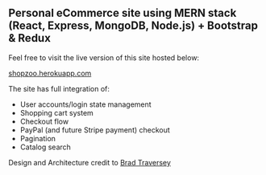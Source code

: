 ## Personal eCommerce site using MERN stack (React, Express, MongoDB, Node.js) + Bootstrap & Redux

Feel free to visit the live version of this site hosted below:

[shopzoo.herokuapp.com](https://shopzoo.herokuapp.com)

The site has full integration of:

*   User accounts/login state management
*   Shopping cart system
*   Checkout flow
*   PayPal (and future Stripe payment) checkout
*   Pagination
*   Catalog search

Design and Architecture credit to [Brad Traversey](https://twitter.com/traversymedia)
